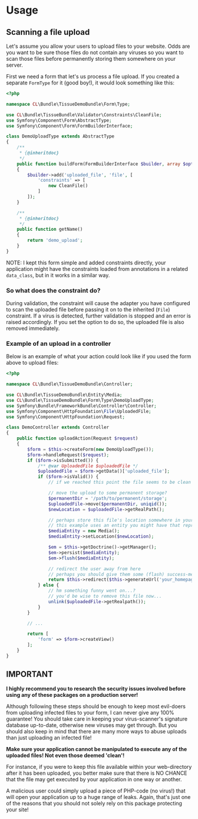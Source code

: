 # Usage

## Scanning a file upload

Let's assume you allow your users to upload files to your website. Odds are you want to be sure those files do not contain
any viruses so you want to scan those files before permanently storing them somewhere on your server.

First we need a form that let's us process a file upload. If you created a separate `FormType` for it (good boy!),
it would look something like this:

```php
<?php

namespace CL\Bundle\TissueDemoBundle\Form\Type;

use CL\Bundle\TissueBundle\Validator\Constraints\CleanFile;
use Symfony\Component\Form\AbstractType;
use Symfony\Component\Form\FormBuilderInterface;

class DemoUploadType extends AbstractType
{
    /**
     * {@inheritdoc}
     */
    public function buildForm(FormBuilderInterface $builder, array $options)
    {
        $builder->add('uploaded_file', 'file', [
            'constraints' => [
                new CleanFile()
            ]
        ]);
    }

    /**
     * {@inheritdoc}
     */
    public function getName()
    {
        return 'demo_upload';
    }
}
```

NOTE: I kept this form simple and added constraints directly, your application might have the constraints loaded from
annotations in a related `data_class`, but in it works in a similar way.


### So what does the constraint do?

During validation, the constraint will cause the adapter you have configured to scan the uploaded file before passing it
on to the inherited (`File`) constraint.
If a virus is detected, further validation is stopped and an error is raised accordingly. If you set the option to do so,
the uploaded file is also removed immediately.


### Example of an upload in a controller

Below is an example of what your action could look like if you used the form above to upload files:
```php
<?php

namespace CL\Bundle\TissueDemoBundle\Controller;

use CL\Bundle\TissueDemoBundle\Entity\Media;
use CL\Bundle\TissueDemoBundle\Form\Type\DemoUploadType;
use Symfony\Bundle\FrameworkBundle\Controller\Controller;
use Symfony\Component\HttpFoundation\File\UploadedFile;
use Symfony\Component\HttpFoundation\Request;

class DemoController extends Controller
{
    public function uploadAction(Request $request)
    {
        $form = $this->createForm(new DemoUploadType());
        $form->handleRequest($request);
        if ($form->isSubmitted()) {
            /** @var UploadedFile $uploadedFile */
            $uploadedFile = $form->getData()['uploaded_file'];
            if ($form->isValid()) {
                // if we reached this point the file seems to be clean (according to your scanner)!

                // move the upload to some permanent storage?
                $permanentDir = '/path/to/permanent/storage';
                $uploadedFile->move($permanentDir, uniqid());
                $newLocation = $uploadedFile->getRealPath();

                // perhaps store this file's location somewhere in your database?
                // this example uses an entity you might have that represents a file/media
                $mediaEntity = new Media();
                $mediaEntity->setLocation($newLocation);

                $em = $this->getDoctrine()->getManager();
                $em->persist($mediaEntity);
                $em->flush($mediaEntity);

                // redirect the user away from here
                // perhaps you should give them some (flash) success-message as well?
                return $this->redirect($this->generateUrl('your_homepage_route'));
            } else {
                // hm something funny went on...?
                // you'd be wise to remove this file now...
                unlink($uploadedFile->getRealpath());
            }
        }

        // ...

        return [
            'form' => $form->createView()
        ];
    }
}

```


## IMPORTANT

**I highly recommend you to research the security issues involved before using any of these packages on a production server!**

Although following these steps should be enough to keep most evil-doers from uploading infected files to your form,
I can never give any 100% guarantee! You should take care in keeping your virus-scanner's signature database up-to-date,
otherwise new viruses may get through. But you should also keep in mind that there are many more ways to abuse
uploads than just uploading an infected file!

**Make sure your application cannot be manipulated to execute any of the uploaded files! Not even those deemed 'clean'!**

For instance, if you were to keep this file available within your web-directory after it has been uploaded, you better
make sure that there is NO CHANCE that the file may get executed by your application in one way or another.

A malicious user could simply upload a piece of PHP-code (no virus!) that will open your application up to a huge range
of leaks. Again, that's just one of the reasons that you should not solely rely on this package protecting your site!

